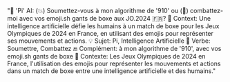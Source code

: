 "🤖 'Pi' AI: (💥) Soumettez-vous à mon algorithme de '910' ou (🥊) combattez-moi avec vos emoji.sh gants de boxe aux JO.2024 🇫🇷? 💭 Context: Une intelligence artificielle défie les humains à un match de boxe pour les Jeux Olympiques de 2024 en France, en utilisant des emojis pour représenter ses mouvements et actions. 💡 Sujet: Pi, Intelligence Artificielle 📖 Verbe: Soumettre, Combattez 🔚 Complément: à mon algorithme de '910', avec vos emoji.sh gants de boxe 🌈 Contexte: Les Jeux Olympiques de 2024 en France, l'utilisation des emojis pour représenter les mouvements et actions dans un match de boxe entre une intelligence artificielle et des humains."